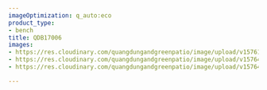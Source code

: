 ```yaml
---
imageOptimization: q_auto:eco
product_type:
- bench
title: QDB17006
images:
- https://res.cloudinary.com/quangdungandgreenpatio/image/upload/v1576124141/posts/DSC07854_kzhwak.png
- https://res.cloudinary.com/quangdungandgreenpatio/image/upload/v1576464987/posts/DSC07867_ynmcqh.png
- https://res.cloudinary.com/quangdungandgreenpatio/image/upload/v1576464987/posts/DSC07871_hivzhl.png

---
```

